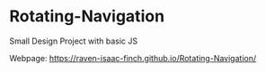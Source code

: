 # Rotating-Navigation
Small Design Project with basic JS

Webpage: https://raven-isaac-finch.github.io/Rotating-Navigation/
